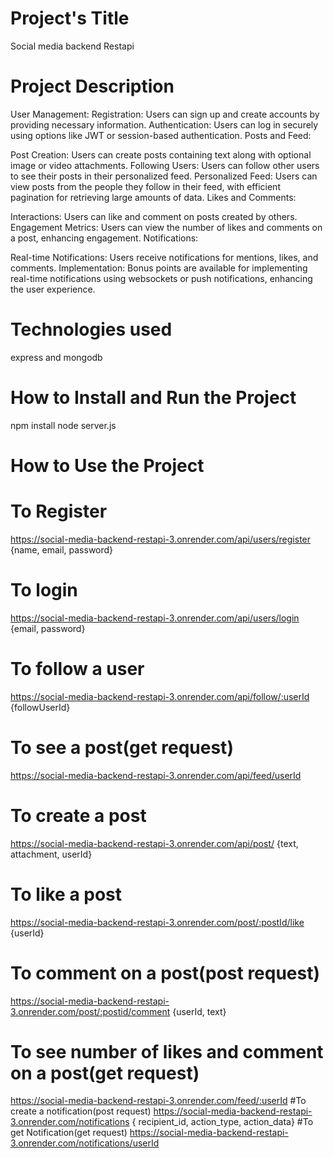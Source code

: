 # Project's Title
Social media backend Restapi
# Project Description
User Management:
Registration: Users can sign up and create accounts by providing necessary information.
Authentication: Users can log in securely using options like JWT or session-based authentication.
Posts and Feed:

Post Creation: Users can create posts containing text along with optional image or video attachments.
Following Users: Users can follow other users to see their posts in their personalized feed.
Personalized Feed: Users can view posts from the people they follow in their feed, with efficient pagination for retrieving large amounts of data.
Likes and Comments:

Interactions: Users can like and comment on posts created by others.
Engagement Metrics: Users can view the number of likes and comments on a post, enhancing engagement.
Notifications:

Real-time Notifications: Users receive notifications for mentions, likes, and comments.
Implementation: Bonus points are available for implementing real-time notifications using websockets or push notifications, enhancing the user experience.
# Technologies used
express and mongodb
# How to Install and Run the Project
npm install
node server.js
# How to Use the Project
# To Register
https://social-media-backend-restapi-3.onrender.com/api/users/register
{name, email, password}
# To login
https://social-media-backend-restapi-3.onrender.com/api/users/login
{email, password}
# To follow a user
https://social-media-backend-restapi-3.onrender.com/api/follow/:userId
{followUserId}
# To see a post(get request)
https://social-media-backend-restapi-3.onrender.com/api/feed/userId
# To create a post
https://social-media-backend-restapi-3.onrender.com/api/post/
{text, attachment, userId}
# To like a post
https://social-media-backend-restapi-3.onrender.com/post/:postId/like
{userId}
# To comment on a post(post request)
https://social-media-backend-restapi-3.onrender.com/post/:postid/comment
{userId, text}
# To see number of likes and comment on a post(get request)
https://social-media-backend-restapi-3.onrender.com/feed/:userId
#To create a notification(post request)
https://social-media-backend-restapi-3.onrender.com/notifications
{ recipient_id, action_type, action_data}
#To get Notification(get request)
https://social-media-backend-restapi-3.onrender.com/notifications/userId

